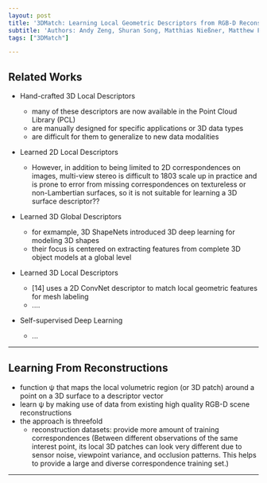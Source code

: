 ```yaml
---
layout: post
title: '3DMatch: Learning Local Geometric Descriptors from RGB-D Reconstructions' 
subtitle: 'Authors: Andy Zeng, Shuran Song, Matthias Nießner, Matthew Fisher, Jianxiong Xiao, Thomas Funkhouser'
tags: ["3DMatch"]

---
```


## Related Works

- Hand-crafted 3D Local Descriptors
  - many of these descriptors are now available in the Point Cloud Library (PCL)
  - are manually designed for specific applications or 3D data types
  - are difficult for them to generalize to new data modalities
  
- Learned 2D Local Descriptors
  - However, in addition to being limited to 2D correspondences on images, multi-view stereo is difficult to 1803 scale up in practice and is prone to error from missing correspondences on textureless or non-Lambertian surfaces, so it is not suitable for learning a 3D surface descriptor??
  
- Learned 3D Global Descriptors
  - for exmample, 3D ShapeNets introduced 3D deep learning for modeling 3D shapes
  - their focus is centered on extracting features from complete 3D object models at a global level

- Learned 3D Local Descriptors
  - [14] uses a 2D ConvNet descriptor to match local geometric features for mesh labeling
  - ....

- Self-supervised Deep Learning
  - ...
  
---

## Learning From Reconstructions
- function ψ that maps the local volumetric region (or 3D patch) around a point on a 3D surface to a descriptor vector
- learn ψ by making use of data from existing high quality RGB-D scene reconstructions
- the approach is threefold
  - reconstruction datasets: provide more amount of training correspondences (Between different observations of the same interest point, its local 3D patches can look very different due to sensor noise, viewpoint variance, and occlusion patterns. This helps to provide a large and diverse correspondence training set.)
  

---
